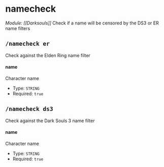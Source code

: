 # namecheck
*Module: [[Darksouls]]*
Check if a name will be censored by the DS3 or ER name filters
## `/namecheck er`
Check against the Elden Ring name filter
#### name
Character name
- Type: `STRING`
- Required: `true`
## `/namecheck ds3`
Check against the Dark Souls 3 name filter
#### name
Character name
- Type: `STRING`
- Required: `true`